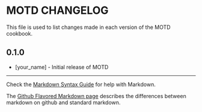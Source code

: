 # MOTD CHANGELOG

This file is used to list changes made in each version of the MOTD cookbook.

## 0.1.0
- [your_name] - Initial release of MOTD

- - -
Check the [Markdown Syntax Guide](http://daringfireball.net/projects/markdown/syntax) for help with Markdown.

The [Github Flavored Markdown page](http://github.github.com/github-flavored-markdown/) describes the differences between markdown on github and standard markdown.
